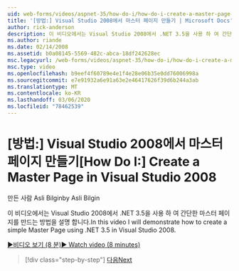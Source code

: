 ```yaml
---
uid: web-forms/videos/aspnet-35/how-do-i/how-do-i-create-a-master-page-in-visual-studio-2008
title: '[방법:] Visual Studio 2008에서 마스터 페이지 만들기 | Microsoft Docs'
author: rick-anderson
description: 이 비디오에서는 Visual Studio 2008에서 .NET 3.5을 사용 하 여 간단한 마스터 페이지를 만드는 방법을 설명 합니다.
ms.author: riande
ms.date: 02/14/2008
ms.assetid: b0a08145-5569-482c-abca-18df242628ec
msc.legacyurl: /web-forms/videos/aspnet-35/how-do-i/how-do-i-create-a-master-page-in-visual-studio-2008
msc.type: video
ms.openlocfilehash: b9eef4f60789e4e1f4e28e06b35e0dd76006998a
ms.sourcegitcommit: e7e91932a6e91a63e2e46417626f39d6b244a3ab
ms.translationtype: MT
ms.contentlocale: ko-KR
ms.lasthandoff: 03/06/2020
ms.locfileid: "78462539"
---
```

# <a name="how-do-i-create-a-master-page-in-visual-studio-2008"></a><span data-ttu-id="6d79f-103">[방법:] Visual Studio 2008에서 마스터 페이지 만들기</span><span class="sxs-lookup"><span data-stu-id="6d79f-103">[How Do I:] Create a Master Page in Visual Studio 2008</span></span>

<span data-ttu-id="6d79f-104">만든 사람 Asli Bilgin</span><span class="sxs-lookup"><span data-stu-id="6d79f-104">by Asli Bilgin</span></span>

<span data-ttu-id="6d79f-105">이 비디오에서는 Visual Studio 2008에서 .NET 3.5을 사용 하 여 간단한 마스터 페이지를 만드는 방법을 설명 합니다.</span><span class="sxs-lookup"><span data-stu-id="6d79f-105">In this video I will demonstrate how to create a simple Master Page using .NET 3.5 in Visual Studio 2008.</span></span>

[<span data-ttu-id="6d79f-106">&#9654;비디오 보기 (8 분)</span><span class="sxs-lookup"><span data-stu-id="6d79f-106">&#9654; Watch video (8 minutes)</span></span>](https://channel9.msdn.com/Blogs/ASP-NET-Site-Videos/how-do-i-create-a-master-page-in-visual-studio-2008)

> [!div class="step-by-step"]
> [<span data-ttu-id="6d79f-107">다음</span><span class="sxs-lookup"><span data-stu-id="6d79f-107">Next</span></span>](how-do-i-create-nested-master-page-in-visual-studio-2008.md)
